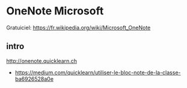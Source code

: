 # OneNote Microsoft
Gratuiciel: https://fr.wikipedia.org/wiki/Microsoft_OneNote

## intro
http://onenote.quicklearn.ch
* https://medium.com/quicklearn/utiliser-le-bloc-note-de-la-classe-ba6926528a0e
